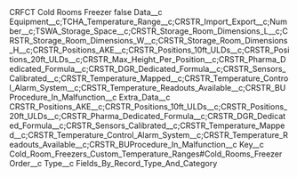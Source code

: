 <?xml version="1.0" encoding="UTF-8"?>
<CustomMetadata xmlns="http://soap.sforce.com/2006/04/metadata" xmlns:xsi="http://www.w3.org/2001/XMLSchema-instance" xmlns:xsd="http://www.w3.org/2001/XMLSchema">
    <label>CRFCT Cold Rooms Freezer</label>
    <protected>false</protected>
    <values>
        <field>Data__c</field>
        <value xsi:type="xsd:string">Equipment__c;TCHA_Temperature_Range__c;CRSTR_Import_Export__c;Number__c;TSWA_Storage_Space__c;CRSTR_Storage_Room_Dimensions_L__c;CRSTR_Storage_Room_Dimensions_W__c;CRSTR_Storage_Room_Dimensions_H__c;CRSTR_Positions_AKE__c;CRSTR_Positions_10ft_ULDs__c;CRSTR_Positions_20ft_ULDs__c;CRSTR_Max_Height_Per_Position__c;CRSTR_Pharma_Dedicated_Formula__c;CRSTR_DGR_Dedicated_Formula__c;CRSTR_Sensors_Calibrated__c;CRSTR_Temperature_Mapped__c;CRSTR_Temperature_Control_Alarm_System__c;CRSTR_Temperature_Readouts_Available__c;CRSTR_BUProcedure_In_Malfunction__c</value>
    </values>
    <values>
        <field>Extra_Data__c</field>
        <value xsi:type="xsd:string">CRSTR_Positions_AKE__c;CRSTR_Positions_10ft_ULDs__c;CRSTR_Positions_20ft_ULDs__c;CRSTR_Pharma_Dedicated_Formula__c;CRSTR_DGR_Dedicated_Formula__c;CRSTR_Sensors_Calibrated__c;CRSTR_Temperature_Mapped__c;CRSTR_Temperature_Control_Alarm_System__c;CRSTR_Temperature_Readouts_Available__c;CRSTR_BUProcedure_In_Malfunction__c</value>
    </values>
    <values>
        <field>Key__c</field>
        <value xsi:type="xsd:string">Cold_Room_Freezers_Custom_Temperature_Ranges#Cold_Rooms_Freezer</value>
    </values>
    <values>
        <field>Order__c</field>
        <value xsi:nil="true"/>
    </values>
    <values>
        <field>Type__c</field>
        <value xsi:type="xsd:string">Fields_By_Record_Type_And_Category</value>
    </values>
</CustomMetadata>
